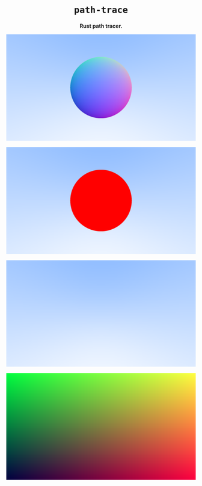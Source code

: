 <div align="center">
  <h1><code>path-trace</code></h1>
  <p><strong>Rust path tracer.</strong></p>
</div>

![Adding a surface normal to the sphere](./img/6.1.png)

![Adding a sphere object to the scene](./img/5.2.png)

![Sending rays into a scene](./img/4.2.png)

![PPM image](./img/2.2.png)
